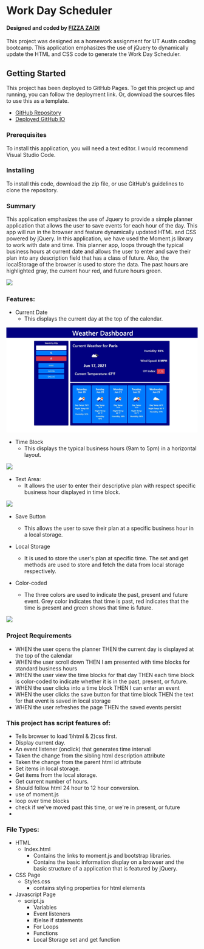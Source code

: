 # Work Day Scheduler

<h4>Designed and coded by <a href="https://github.com/fizzaaz">FIZZA ZAIDI</a></h4>
This project was designed as a homework assignment for UT Austin coding bootcamp. This application emphasizes the use of jQuery to dynamically update the HTML and CSS code to generate the Work Day Scheduler.

## Getting Started
This project has been deployed to GitHub Pages. To get this project up and running, you can follow the deployment link. Or, download the sources files to use this as a template.

* [GitHub Repository]()
* [Deployed GitHub IO]()

### Prerequisites

To install this application, you will need a text editor. I would recommend Visual Studio Code. 

### Installing

To install this code, download the zip file, or use GitHub's guidelines to clone the repository. 

### Summary
This application emphasizes the use of Jquery to provide a simple planner application that allows the user to save events for each hour of the day. This app will run in the browser and feature dynamically updated HTML and CSS powered by jQuery. In this application, we have used the Moment.js library to work with date and time. This planner app, loops through the typical business hours at current date and allows the user to enter and save their plan into any description field that has a class of future. Also, the localStorage of the browser is used to store the data. The past hours are highlighted gray, the current hour red, and future hours green.

![](assets/images/SS.JPG)

### Features: 
* Current Date
    * This displays the current day at the top of the calendar.

![](assets/images/Main.JPG)

* Time Block
    * This displays the typical business hours (9am to 5pm) in a horizontal layout.
    
![](assets/images/TB.JPG)

* Text Area: 
    * It allows the user to enter their descriptive plan with respect specific business hour displayed in time block.

![](assets/images/TA.JPG)

* Save Button
    * This allows the user to save their plan at a specific business hour in a local storage.

* Local Storage 
    * It is used to store the user's plan at specific time. The set and get methods are used to store and fetch the data from local storage respectively.
    
* Color-coded
    * The three colors are used to indicate the past, present and future event. Grey color indicates that time is past, red indicates that the time is present and green shows that time is future.

![](assets/images/BG.JPG)

### Project Requirements
  * WHEN the user opens the planner THEN the current day is displayed at the top of the calendar
  * WHEN the user scroll down THEN I am presented with time blocks for standard business hours
  * WHEN the user view the time blocks for that day THEN each time block is color-coded to indicate whether it is in the past, present, or future.
  * WHEN the user clicks into a time block THEN I can enter an event
  * WHEN the user clicks the save button for that time block THEN the text for that event is saved in local storage
  * WHEN the user refreshes the page THEN the saved events persist
 
### This project has script features of:
* Tells browser to load 1)html & 2)css first.
* Display current day.
* An event listener (onclick) that generates time interval
* Taken the change from the sibling html description attribute
* Taken the change from the parent html id attribute
* Set items in local storage.
* Get items from the local storage.
* Get current number of hours.
* Should follow html 24 hour to 12 hour conversion.
* use of moment.js
* loop over time blocks
* check if we've moved past this time, or we're in present, or future
* 
### File Types: 
* HTML
    * Index.html 
        * Contains the links to moment.js and bootstrap libraries.
        * Contains the basic information display on a browser and the basic structure of a application that is featured by jQuery.
* CSS Page
    * Styles.css
        * contains styling properties for html elements
* Javascript Page
    * script.js 
        * Variables
        * Event listeners
        * if/else if statements
        * For Loops
        * Functions 
        * Local Storage set and get function
 
